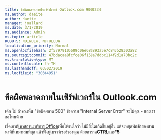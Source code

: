 ```yaml
---
title: ข้อผิดพลาดภายในเซิร์ฟเวอร์ Outlook.com 9000234
ms.author: daeite
author: daeite
manager: joallard
ms.date: 3/1/2019
ms.audience: Admin
ms.topic: article
ROBOTS: NOINDEX, NOFOLLOW
localization_priority: Normal
ms.openlocfilehash: 2f57979106609c06e68a893a5e7c843b28303a82
ms.sourcegitcommit: 47bdacaa8fcfce06f159a7ddbc114f2d1a70bc2c
ms.translationtype: MT
ms.contentlocale: th-TH
ms.lasthandoff: 03/02/2019
ms.locfileid: "30364951"
---
```

# <a name="internal-server-errors-in-outlookcom"></a>ข้อผิดพลาดภายในเซิร์ฟเวอร์ใน Outlook.com

เค้ก ไม่ ถ้าคุณเห็น "ข้อผิดพลาด 500" ข้อความ "Internal Server Error" จะไม่คุณ - และเราขอโทษด้วย

เช็คเอาท์[เพจสถานะบริการ Office](https://portal.office.com/servicestatus)เพื่อให้แน่ใจว่า ไม่มีสิ่งใดเกิดขึ้นอยู่อื่น แต่จะหยุดพักสักสองสามนาทีที่เหมาะสมที่สุด แล้วฟื้นฟูเบราว์เซอร์ของคุณ ด้วยการกด**CTRL**และ**F5**